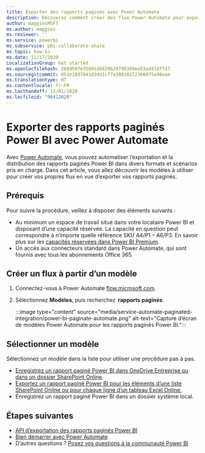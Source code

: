 ```yaml
---
title: Exporter des rapports paginés avec Power Automate
description: Découvrez comment créer des flux Power Automate pour exporter des rapports paginés Power BI.
author: maggiesMSFT
ms.author: maggies
ms.reviewer: ''
ms.service: powerbi
ms.subservice: pbi-collaborate-share
ms.topic: how-to
ms.date: 11/17/2020
LocalizationGroup: Get started
ms.openlocfilehash: 2689597e35801d6829b29790309ea53ad410ff47
ms.sourcegitcommit: 653e18d7041d3dd1cf7a38010372366975a98eae
ms.translationtype: HT
ms.contentlocale: fr-FR
ms.lasthandoff: 12/01/2020
ms.locfileid: "96412020"
---
```

# <a name="export-power-bi-paginated-reports-with-power-automate"></a>Exporter des rapports paginés Power BI avec Power Automate

Avec [Power Automate](/power-automate/getting-started), vous pouvez automatiser l’exportation et la distribution des rapports paginés Power BI dans divers formats et scénarios pris en charge. Dans cet article, vous allez découvrir les modèles à utiliser pour créer vos propres flux en vue d’exporter vos rapports paginés.  

## <a name="prerequisites"></a>Prérequis  

Pour suivre la procédure, veillez à disposer des éléments suivants :

- Au minimum un espace de travail situé dans votre locataire Power BI et disposant d’une capacité réservée. La capacité en question peut correspondre à n’importe quelle référence SKU A4/P1 – A6/P3. En savoir plus sur les [capacités réservées dans Power BI Premium](../admin/service-premium-what-is.md).
- Un accès aux connecteurs standard dans Power Automate, qui sont fournis avec tous les abonnements Office 365.

## <a name="create-a-flow-from-a-template"></a>Créer un flux à partir d’un modèle 

1. Connectez-vous à Power Automate [flow.microsoft.com](https://flow.microsoft.com/). 
1. Sélectionnez **Modèles**, puis recherchez  **rapports paginés**. 

    :::image type="content" source="media/service-automate-paginated-integration/power-bi-paginate-automate.png" alt-text="Capture d’écran de modèles Power Automate pour les rapports paginés Power BI.":::

## <a name="select-a-template"></a>Sélectionner un modèle 

Sélectionnez un modèle dans la liste pour utiliser une procédure pas à pas.  

- [Enregistrez un rapport paginé Power BI dans OneDrive Entreprise ou dans un dossier SharePoint Online](service-automate-paginated-onedrive-sharepoint.md).  
- [Exportez un rapport paginé Power BI pour les éléments d’une liste SharePoint Online ou pour chaque ligne d’un tableau Excel Online.](service-automate-paginated-excel-sharepoint-list.md)
- Enregistrez un rapport paginé Power BI dans un dossier système local.

## <a name="next-steps"></a>Étapes suivantes

- [API d’exportation des rapports paginés Power BI](../developer/embedded/export-paginated-report.md)
- [Bien démarrer avec Power Automate](/power-automate/getting-started/)
- D’autres questions ? [Posez vos questions à la communauté Power BI](https://community.powerbi.com/)
